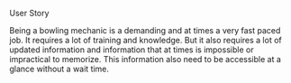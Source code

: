 User Story

Being a bowling mechanic is a demanding and at times a very fast paced job. It requires a lot of training and knowledge. But it also requires a lot of updated information and information that at times is impossible or impractical to memorize. This information also need to be accessible at a glance without a wait time.
